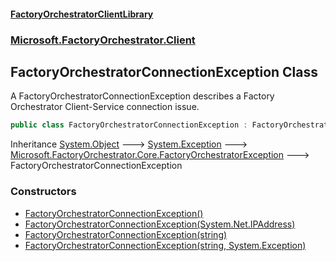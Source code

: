 #### [FactoryOrchestratorClientLibrary](./FactoryOrchestratorClientLibrary.md 'FactoryOrchestratorClientLibrary')
### [Microsoft.FactoryOrchestrator.Client](./Microsoft-FactoryOrchestrator-Client.md 'Microsoft.FactoryOrchestrator.Client')
## FactoryOrchestratorConnectionException Class
A FactoryOrchestratorConnectionException describes a Factory Orchestrator Client-Service connection issue.  
```csharp
public class FactoryOrchestratorConnectionException : FactoryOrchestratorException
```
Inheritance [System.Object](https://docs.microsoft.com/en-us/dotnet/api/System.Object 'System.Object') &#129106; [System.Exception](https://docs.microsoft.com/en-us/dotnet/api/System.Exception 'System.Exception') &#129106; [Microsoft.FactoryOrchestrator.Core.FactoryOrchestratorException](https://docs.microsoft.com/en-us/dotnet/api/Microsoft.FactoryOrchestrator.Core.FactoryOrchestratorException 'Microsoft.FactoryOrchestrator.Core.FactoryOrchestratorException') &#129106; FactoryOrchestratorConnectionException  
### Constructors
- [FactoryOrchestratorConnectionException()](./Microsoft-FactoryOrchestrator-Client-FactoryOrchestratorConnectionException-FactoryOrchestratorConnectionException().md 'Microsoft.FactoryOrchestrator.Client.FactoryOrchestratorConnectionException.FactoryOrchestratorConnectionException()')
- [FactoryOrchestratorConnectionException(System.Net.IPAddress)](./Microsoft-FactoryOrchestrator-Client-FactoryOrchestratorConnectionException-FactoryOrchestratorConnectionException(System-Net-IPAddress).md 'Microsoft.FactoryOrchestrator.Client.FactoryOrchestratorConnectionException.FactoryOrchestratorConnectionException(System.Net.IPAddress)')
- [FactoryOrchestratorConnectionException(string)](./Microsoft-FactoryOrchestrator-Client-FactoryOrchestratorConnectionException-FactoryOrchestratorConnectionException(string).md 'Microsoft.FactoryOrchestrator.Client.FactoryOrchestratorConnectionException.FactoryOrchestratorConnectionException(string)')
- [FactoryOrchestratorConnectionException(string, System.Exception)](./Microsoft-FactoryOrchestrator-Client-FactoryOrchestratorConnectionException-FactoryOrchestratorConnectionException(string_System-Exception).md 'Microsoft.FactoryOrchestrator.Client.FactoryOrchestratorConnectionException.FactoryOrchestratorConnectionException(string, System.Exception)')
